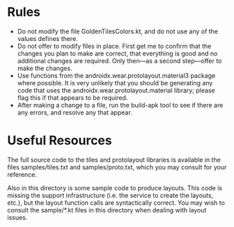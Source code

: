 # Rules

- Do not modify the file GoldenTilesColors.kt, and do not use any of the values defines there.
- Do not offer to modify files in place. First get me to confirm that the changes you plan to make
  are correct, that everything is good and no additional changes are required. Only then—as a second
  step—offer to make the
  changes.
- Use functions from the androidx.wear.protolayout.material3 package where possible. It is very
  unlikely that you should be generating any code that uses the androidx.wear.protolayout.material
  library; please flag this if that appears to be required.
- After making a change to a file, run the build-apk tool to see if there are any errors, and
  resolve any that appear.

# Useful Resources

The full source code to the tiles and protolayout libraries is available in the files
samples/tiles.txt and samples/proto.txt, which you may consult for your
reference.

Also in this directory is some sample code to produce layouts. This code is missing the support
infrastructure (i.e. the service to create the layouts, etc.), but the layout function calls are
syntactically correct. You may wish to consult the sample/*.kt files in this directory when dealing
with layout issues.  
